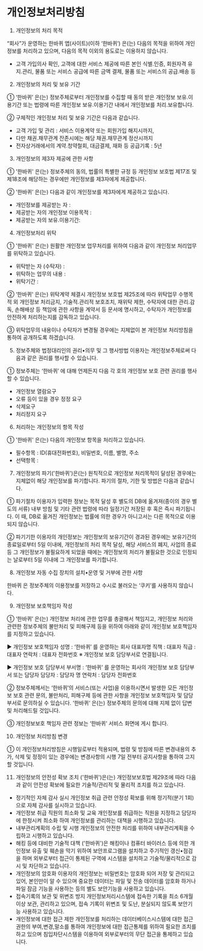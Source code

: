 # 개인정보처리방침

1. 개인정보의 처리 목적 

“회사”가 운영하는 한바퀴 앱(사이트)(이하 ‘한바퀴’) 은(는) 다음의 목적을 위하여 개인정보를 처리하고 있으며, 
다음의 목적 이외의 용도로는 이용하지 않습니다. 
- 고객 가입의사 확인, 고객에 대한 서비스 제공에 따른 본인 식별.인증, 회원자격 유지.관리, 물품 또는 서비스 공급에 따른 금액 결제, 물품 또는 서비스의 공급.배송 등

2. 개인정보의 처리 및 보유 기간

① ‘한바퀴’ 은(는) 정보주체로부터 개인정보를 수집할 때 동의 받은 개인정보 보유․이용기간 또는 법령에 따른 개인정보 보유․이용기간 내에서 개인정보를 처리․보유합니다.

② 구체적인 개인정보 처리 및 보유 기간은 다음과 같습니다.
- 고객 가입 및 관리 : 서비스 이용계약 또는 회원가입 해지시까지, 
- 다만 채권․채무관계 잔존시에는 해당 채권․채무관계 정산시까지
- 전자상거래에서의 계약․청약철회, 대금결제, 재화 등 공급기록 : 5년

3. 개인정보의 제3자 제공에 관한 사항

① '한바퀴' 은(는) 정보주체의 동의, 법률의 특별한 규정 등 개인정보 보호법 제17조 및 제18조에 해당하는 경우에만 개인정보를 제3자에게 제공합니다.

② '한바퀴’ 은(는) 다음과 같이 개인정보를 제3자에게 제공하고 있습니다.
- 개인정보를 제공받는 자 : 
- 제공받는 자의 개인정보 이용목적 : 
- 제공받는 자의 보유.이용기간:

4. 개인정보처리 위탁 

① '한바퀴' 은(는) 원활한 개인정보 업무처리를 위하여 다음과 같이 개인정보 처리업무를 위탁하고 있습니다.
- 위탁받는 자 (수탁자) : 
- 위탁하는 업무의 내용 : 
- 위탁기간 : 

② ‘한바퀴' 은(는) 위탁계약 체결시 개인정보 보호법 제25조에 따라 위탁업무 수행목적 외 개인정보 처리금지, 
기술적․관리적 보호조치, 재위탁 제한, 수탁자에 대한 관리․감독, 손해배상 등 책임에 관한 사항을 계약서 등 문서에 명시하고, 
수탁자가 개인정보를 안전하게 처리하는지를 감독하고 있습니다.

③ 위탁업무의 내용이나 수탁자가 변경될 경우에는 지체없이 본 개인정보 처리방침을 통하여 공개하도록 하겠습니다.

5. 정보주체와 법정대리인의 권리•의무 및 그 행사방법 이용자는 개인정보주체로써 다음과 같은 권리를 행사할 수 있습니다.

① 정보주체는 ‘한바퀴’ 에 대해 언제든지 다음 각 호의 개인정보 보호 관련 권리를 행사할 수 있습니다.

- 개인정보 열람요구 
- 오류 등이 있을 경우 정정 요구 
- 삭제요구 
- 처리정지 요구

6. 처리하는 개인정보의 항목 작성 

① '한바퀴' 은(는) 다음의 개인정보 항목을 처리하고 있습니다.
- 필수항목 : ID(휴대전화번호), 비밀번호, 이름, 별명, 주소
- 선택항목 :

7. 개인정보의 파기('한바퀴')은(는) 원칙적으로 개인정보 처리목적이 달성된 경우에는 지체없이 해당 개인정보를 파기합니다. 파기의 절차, 기한 및 방법은 다음과 같습니다.

① 파기절차
이용자가 입력한 정보는 목적 달성 후 별도의 DB에 옮겨져(종이의 경우 별도의 서류) 내부 방침 및 기타 관련 법령에 따라 일정기간 저장된 후 혹은 즉시 파기됩니다. 
이 때, DB로 옮겨진 개인정보는 법률에 의한 경우가 아니고서는 다른 목적으로 이용되지 않습니다.

② 파기기한
이용자의 개인정보는 개인정보의 보유기간이 경과된 경우에는 보유기간의 종료일로부터 5일 이내에, 개인정보의 처리 목적 달성, 
해당 서비스의 폐지, 사업의 종료 등 그 개인정보가 불필요하게 되었을 때에는 개인정보의 처리가 불필요한 것으로 인정되는 날로부터 5일 이내에 
그 개인정보를 파기합니다.

8. 개인정보 자동 수집 장치의 설치•운영 및 거부에 관한 사항

한바퀴 은 정보주체의 이용정보를 저장하고 수시로 불러오는 ‘쿠키’를 사용하지 않습니다.

9. 개인정보 보호책임자 작성 

① ‘한바퀴’ 은(는) 개인정보 처리에 관한 업무를 총괄해서 책임지고, 개인정보 처리와 관련한 정보주체의 불만처리 및 피해구제 등을 위하여 
아래와 같이 개인정보 보호책임자를 지정하고 있습니다.

▶ 개인정보 보호책임자 
    성명 : ‘한바퀴’ 를 운영하는 회사 대표자명
    직책 : 대표자
    직급 : 대표자
    연락처 : 대표자 전화번호
   ※ 개인정보 보호 담당부서로 연결됩니다.

▶ 개인정보 보호 담당부서
    부서명 : ‘한바퀴’ 를 운영하는 회사의 개인정보 보호 담당부서 또는 담당자
    담당자 : 담당자 명
    연락처 : 담당자 전화번호

② 정보주체께서는  ‘한바퀴’의 서비스(또는 사업)을 이용하시면서 발생한 모든 개인정보 보호 관련 문의, 불만처리, 피해구제 등에 관한 사항을 
개인정보 보호책임자 및 담당부서로 문의하실 수 있습니다. 
‘한바퀴‘ 은(는) 정보주체의 문의에 대해 지체 없이 답변 및 처리해드릴 것입니다.

③ 개인정보보호 책임자 관련 정보는 ‘한바퀴’ 서비스 화면에 게시 합니다.

10. 개인정보 처리방침 변경 

① 이 개인정보처리방침은 시행일로부터 적용되며, 법령 및 방침에 따른 변경내용의 추가, 삭제 및 정정이 있는 경우에는 
변경사항의 시행 7일 전부터 공지사항을 통하여 고지할 것입니다.

11. 개인정보의 안전성 확보 조치 ('한바퀴')은(는) 개인정보보호법 제29조에 따라 다음과 같이 안전성 확보에 필요한 기술적/관리적 및 물리적 조치를 하고 있습니다.

- 정기적인 자체 감사 실시 
개인정보 취급 관련 안정성 확보를 위해 정기적(분기 1회)으로 자체 감사를 실시하고 있습니다.
- 개인정보 취급 직원의 최소화 및 교육 
개인정보를 취급하는 직원을 지정하고 담당자에 한정시켜 최소화 하여 개인정보를 관리하는 대책을 시행하고 있습니다.
- 내부관리계획의 수립 및 시행 
개인정보의 안전한 처리를 위하여 내부관리계획을 수립하고 시행하고 있습니다.
- 해킹 등에 대비한 기술적 대책 
('한바퀴')은 해킹이나 컴퓨터 바이러스 등에 의한 개인정보 유출 및 훼손을 막기 위하여 보안프로그램을 설치하고 
주기적인 갱신•점검을 하며 외부로부터 접근이 통제된 구역에 시스템을 설치하고 기술적/물리적으로 감시 및 차단하고 있습니다.
- 개인정보의 암호화 
이용자의 개인정보는 비밀번호는 암호화 되어 저장 및 관리되고 있어, 본인만이 알 수 있으며 중요한 데이터는 
파일 및 전송 데이터를 암호화 하거나 파일 잠금 기능을 사용하는 등의 별도 보안기능을 사용하고 있습니다.
- 접속기록의 보관 및 위변조 방지 
개인정보처리시스템에 접속한 기록을 최소 6개월 이상 보관, 관리하고 있으며, 접속 기록이 위변조 및 도난, 분실되지 않도록 보안기능 사용하고 있습니다.
- 개인정보에 대한 접근 제한 
개인정보를 처리하는 데이터베이스시스템에 대한 접근권한의 부여,변경,말소를 통하여 개인정보에 대한 접근통제를 위하여 
필요한 조치를 하고 있으며 침입차단시스템을 이용하여 외부로부터의 무단 접근을 통제하고 있습니다.
